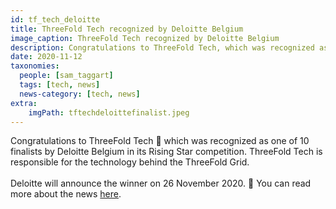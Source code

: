 ```yaml
---
id: tf_tech_deloitte
title: ThreeFold Tech recognized by Deloitte Belgium
image_caption: ThreeFold Tech recognized by Deloitte Belgium
description: Congratulations to ThreeFold Tech, which was recognized as one of 10 finalists by Deloitte Belgium in its Rising Star competition! More within.
date: 2020-11-12
taxonomies:
  people: [sam_taggart]
  tags: [tech, news]
  news-category: [tech, news]
extra:
    imgPath: tftechdeloittefinalist.jpeg
---
```


Congratulations to ThreeFold Tech 👏 which was recognized as one of 10 finalists by Deloitte Belgium in its Rising Star competition. ThreeFold Tech is responsible for the technology behind the ThreeFold Grid.
<br/>
<br/>
Deloitte will announce the winner on 26 November 2020. 🤞 You can read more about the news [here](https://www2.deloitte.com/be/en/pages/technology/articles/fast50-2020-nominees_press-release.html).
